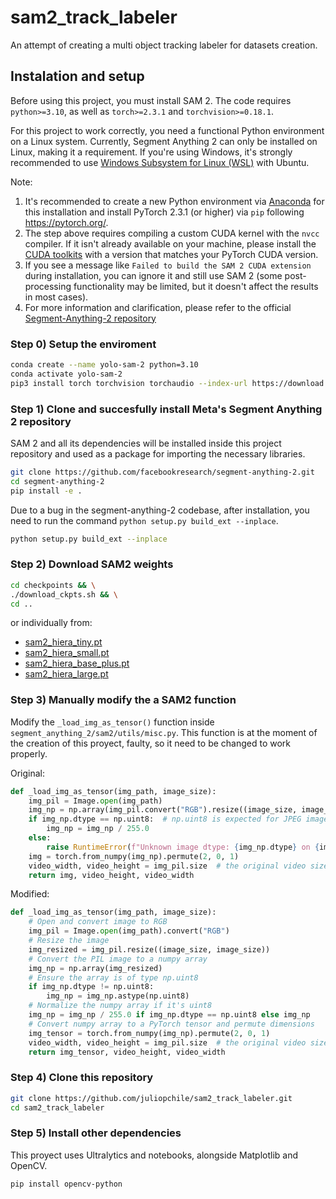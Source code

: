 # sam2_track_labeler
An attempt of creating a multi object tracking labeler for datasets creation.

## Instalation and setup
Before using this project, you must install SAM 2. The code requires `python>=3.10`, as well as `torch>=2.3.1` and `torchvision>=0.18.1`.

For this project to work correctly, you need a functional Python environment on a Linux system. Currently, Segment Anything 2 can only be installed on Linux, making it a requirement. If you're using Windows, it's strongly recommended to use [Windows Subsystem for Linux (WSL)](https://learn.microsoft.com/en-us/windows/wsl/install) with Ubuntu.

Note:
1. It's recommended to create a new Python environment via [Anaconda](https://www.anaconda.com/) for this installation and install PyTorch 2.3.1 (or higher) via `pip` following https://pytorch.org/.
2. The step above requires compiling a custom CUDA kernel with the `nvcc` compiler. If it isn't already available on your machine, please install the [CUDA toolkits](https://developer.nvidia.com/cuda-toolkit-archive) with a version that matches your PyTorch CUDA version.
3. If you see a message like `Failed to build the SAM 2 CUDA extension` during installation, you can ignore it and still use SAM 2 (some post-processing functionality may be limited, but it doesn't affect the results in most cases).
4. For more information and clarification, please refer to the official [Segment-Anything-2 repository](https://github.com/facebookresearch/segment-anything-2/tree/main)

### Step 0) Setup the enviroment
```bash
conda create --name yolo-sam-2 python=3.10
conda activate yolo-sam-2
pip3 install torch torchvision torchaudio --index-url https://download.pytorch.org/whl/cu121
```

### Step 1) Clone and succesfully install Meta's Segment Anything 2 repository
SAM 2 and all its dependencies will be installed inside this project repository and used as a package for importing the necessary libraries.
```bash
git clone https://github.com/facebookresearch/segment-anything-2.git
cd segment-anything-2
pip install -e .
```

Due to a bug in the segment-anything-2 codebase, after installation, you need to run the command `python setup.py build_ext --inplace`.
```bash
python setup.py build_ext --inplace
```

### Step 2) Download SAM2 weights
```bash
cd checkpoints && \
./download_ckpts.sh && \
cd ..
```
or individually from:

- [sam2_hiera_tiny.pt](https://dl.fbaipublicfiles.com/segment_anything_2/072824/sam2_hiera_tiny.pt)
- [sam2_hiera_small.pt](https://dl.fbaipublicfiles.com/segment_anything_2/072824/sam2_hiera_small.pt)
- [sam2_hiera_base_plus.pt](https://dl.fbaipublicfiles.com/segment_anything_2/072824/sam2_hiera_base_plus.pt)
- [sam2_hiera_large.pt](https://dl.fbaipublicfiles.com/segment_anything_2/072824/sam2_hiera_large.pt)

### Step 3) Manually modify the a SAM2 function
Modify the `_load_img_as_tensor()` function inside `segment_anything_2/sam2/utils/misc.py`. This function is at the moment of the creation of this proyect, faulty, so it need to be changed to work properly.

Original:
```python
def _load_img_as_tensor(img_path, image_size):
    img_pil = Image.open(img_path)
    img_np = np.array(img_pil.convert("RGB").resize((image_size, image_size)))
    if img_np.dtype == np.uint8:  # np.uint8 is expected for JPEG images
        img_np = img_np / 255.0
    else:
        raise RuntimeError(f"Unknown image dtype: {img_np.dtype} on {img_path}")
    img = torch.from_numpy(img_np).permute(2, 0, 1)
    video_width, video_height = img_pil.size  # the original video size
    return img, video_height, video_width
```

Modified:
```python
def _load_img_as_tensor(img_path, image_size):
    # Open and convert image to RGB
    img_pil = Image.open(img_path).convert("RGB")
    # Resize the image
    img_resized = img_pil.resize((image_size, image_size))
    # Convert the PIL image to a numpy array
    img_np = np.array(img_resized)
    # Ensure the array is of type np.uint8
    if img_np.dtype != np.uint8:
        img_np = img_np.astype(np.uint8)
    # Normalize the numpy array if it's uint8
    img_np = img_np / 255.0 if img_np.dtype == np.uint8 else img_np
    # Convert numpy array to a PyTorch tensor and permute dimensions
    img_tensor = torch.from_numpy(img_np).permute(2, 0, 1)
    video_width, video_height = img_pil.size  # the original video size
    return img_tensor, video_height, video_width
```

### Step 4) Clone this repository
```bash
git clone https://github.com/juliopchile/sam2_track_labeler.git
cd sam2_track_labeler
```

### Step 5) Install other dependencies
This proyect uses Ultralytics and notebooks, alongside Matplotlib and OpenCV.
```bash
pip install opencv-python
```